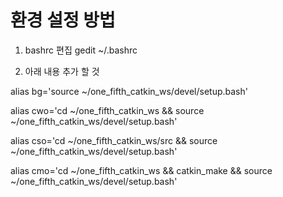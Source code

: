 # 환경 설정 방법
 
 1. bashrc 편집 
  gedit ~/.bashrc 
  
 2. 아래 내용 추가 할 것
  
  alias bg='source ~/one_fifth_catkin_ws/devel/setup.bash'
  
  alias cwo='cd ~/one_fifth_catkin_ws && source ~/one_fifth_catkin_ws/devel/setup.bash'
  
  alias cso='cd ~/one_fifth_catkin_ws/src && source ~/one_fifth_catkin_ws/devel/setup.bash'
  
  alias cmo='cd ~/one_fifth_catkin_ws && catkin_make && source ~/one_fifth_catkin_ws/devel/setup.bash'
  
